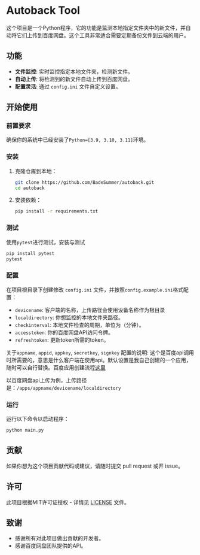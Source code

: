 # Autoback Tool

这个项目是一个Python程序，它的功能是监测本地指定文件夹中的新文件，并自动将它们上传到百度网盘。这个工具非常适合需要定期备份文件到云端的用户。

## 功能

- **文件监控**: 实时监控指定本地文件夹，检测新文件。
- **自动上传**: 将检测到的新文件自动上传到百度网盘。
- **配置灵活**: 通过 `config.ini` 文件自定义设置。

## 开始使用

### 前置要求

确保你的系统中已经安装了`Python=[3.9, 3.10, 3.11]`环境。

### 安装

1. 克隆仓库到本地：
   ```bash
   git clone https://github.com/BadeSummer/autoback.git
   cd autoback
   ```

2. 安装依赖：
   ```bash
   pip install -r requirements.txt
   ```

### 测试
使用`pytest`进行测试，安装与测试
```bash
pip install pytest
pytest
```

### 配置

在项目根目录下创建修改 `config.ini` 文件，并按照`config.example.ini`格式配置：

- `devicename`: 客户端的名称，上传路径会使用设备名称作为根目录
- `localdirectory`: 你想监控的本地文件夹路径。
- `checkinterval`: 本地文件检查的周期，单位为（分钟）。
- `accesstoken`: 你的百度网盘API访问令牌。
- `refreshtoken`: 更新token所需的token。

关于`appname`, `appid`, `appkey`, `secretkey`, `signkey` 配置的说明: 这个是百度api调用时所需要的，意思是什么客户端在使用api。默认设置是我自己创建的一个应用，随时可以自行替换。百度应用创建流程[这里](https://pan.baidu.com/union/doc/Bl0eta7z8)

以百度网盘api上传为例，上传路径是：`/apps/appname/devicename/localdirectory`

### 运行

运行以下命令以启动程序：

```bash
python main.py
```

## 贡献

如果你想为这个项目贡献代码或建议，请随时提交 pull request 或开 issue。

## 许可

此项目根据MIT许可证授权 - 详情见 [LICENSE](LICENSE) 文件。

## 致谢

- 感谢所有对此项目做出贡献的开发者。
- 感谢百度网盘团队提供的API。
